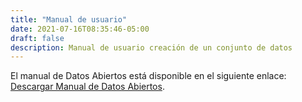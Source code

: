 ```yaml
---
title: "Manual de usuario"
date: 2021-07-16T08:35:46-05:00
draft: false
description: Manual de usuario creación de un conjunto de datos
---
```

El manual de Datos Abiertos está disponible en el siguiente enlace: [Descargar Manual de Datos Abiertos](https://multimedia.planificacion.gob.ec/LOGOS/gestion/cierreIconos.png).



